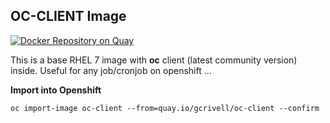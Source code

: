 ## OC-CLIENT Image
[![Docker Repository on Quay](https://quay.io/repository/gcrivell/oc-client/status "Docker Repository on Quay")](https://quay.io/repository/gcrivell/oc-client)

This is a base RHEL 7 image with **oc** client (latest community version) inside.
Useful for any job/cronjob  on openshift ...

**Import into Openshift**
```
oc import-image oc-client --from=quay.io/gcrivell/oc-client --confirm
```

